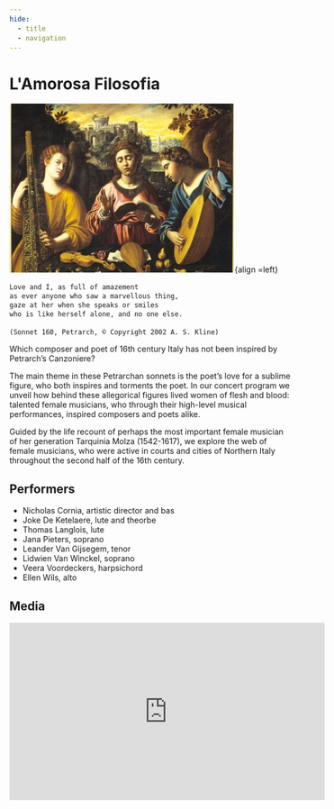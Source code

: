 ```yaml
---
hide:
  - title
  - navigation
---
```


# L'Amorosa Filosofia

![amorosa_filosofia](../../assets/images/amorosa_filosofia.jpg){align =left}

```
Love and I, as full of amazement
as ever anyone who saw a marvellous thing,
gaze at her when she speaks or smiles
who is like herself alone, and no one else.

(Sonnet 160, Petrarch, © Copyright 2002 A. S. Kline)
```
Which composer and poet of 16th century Italy has not been inspired by Petrarch’s Canzoniere?

The main theme in these Petrarchan sonnets is the poet’s love for a sublime figure, who both inspires and torments the poet. In our concert program we unveil how behind these allegorical figures lived women of flesh and blood: talented female musicians, who through their high-level musical performances, inspired composers and poets alike.

Guided by the life recount of perhaps the most important female musician of her generation Tarquinia Molza (1542-1617), we explore the web of female musicians, who were active in courts and cities of Northern Italy throughout the second half of the 16th century.

## Performers

- Nicholas Cornia, artistic director and bas
- Joke De Ketelaere, lute and theorbe
- Thomas Langlois, lute
- Jana Pieters, soprano
- Leander Van Gijsegem, tenor 
- Lidwien Van Winckel, soprano
- Veera Voordeckers, harpsichord
- Ellen Wils, alto

## Media

<iframe width="560" height="315" src="https://www.youtube.com/embed/videoseries?si=Gu8oMrYMCDHDL3gx&amp;list=PLDTXvtcLnrvEYhzwLsRFRNZDTug0VbK97" title="YouTube video player" frameborder="0" allow="accelerometer; autoplay; clipboard-write; encrypted-media; gyroscope; picture-in-picture; web-share" referrerpolicy="strict-origin-when-cross-origin" allowfullscreen></iframe>

